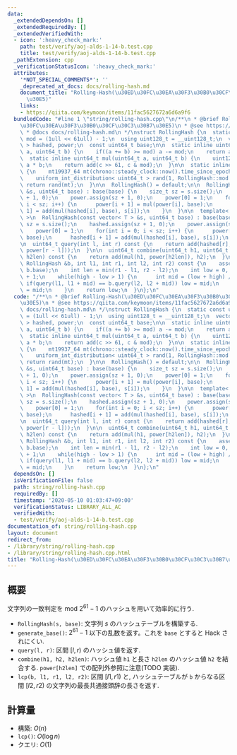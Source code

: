 ```yaml
---
data:
  _extendedDependsOn: []
  _extendedRequiredBy: []
  _extendedVerifiedWith:
  - icon: ':heavy_check_mark:'
    path: test/verify/aoj-alds-1-14-b.test.cpp
    title: test/verify/aoj-alds-1-14-b.test.cpp
  _pathExtension: cpp
  _verificationStatusIcon: ':heavy_check_mark:'
  attributes:
    '*NOT_SPECIAL_COMMENTS*': ''
    _deprecated_at_docs: docs/rolling-hash.md
    document_title: "Rolling-Hash(\u30ED\u30FC\u30EA\u30F3\u30B0\u30CF\u30C3\u30B7\
      \u30E5)"
    links:
    - https://qiita.com/keymoon/items/11fac5627672a6d6a9f6
  bundledCode: "#line 1 \"string/rolling-hash.cpp\"\n/**\n * @brief Rolling-Hash(\u30ED\
    \u30FC\u30EA\u30F3\u30B0\u30CF\u30C3\u30B7\u30E5)\n * @see https://qiita.com/keymoon/items/11fac5627672a6d6a9f6\n\
    \ * @docs docs/rolling-hash.md\n */\nstruct RollingHash {\n  static const uint64_t\
    \ mod = (1ull << 61ull) - 1;\n  using uint128_t = __uint128_t;\n  vector< uint64_t\
    \ > hashed, power;\n  const uint64_t base;\n\n  static inline uint64_t add(uint64_t\
    \ a, uint64_t b) {\n    if((a += b) >= mod) a -= mod;\n    return a;\n  }\n\n\
    \  static inline uint64_t mul(uint64_t a, uint64_t b) {\n    uint128_t c = (uint128_t)\
    \ a * b;\n    return add(c >> 61, c & mod);\n  }\n\n  static inline uint64_t generate_base()\
    \ {\n    mt19937_64 mt(chrono::steady_clock::now().time_since_epoch().count());\n\
    \    uniform_int_distribution< uint64_t > rand(1, RollingHash::mod - 1);\n   \
    \ return rand(mt);\n  }\n\n  RollingHash() = default;\n\n  RollingHash(const string\
    \ &s, uint64_t base) : base(base) {\n    size_t sz = s.size();\n    hashed.assign(sz\
    \ + 1, 0);\n    power.assign(sz + 1, 0);\n    power[0] = 1;\n    for(int i = 0;\
    \ i < sz; i++) {\n      power[i + 1] = mul(power[i], base);\n      hashed[i +\
    \ 1] = add(mul(hashed[i], base), s[i]);\n    }\n  }\n\n  template< typename T\
    \ >\n  RollingHash(const vector< T > &s, uint64_t base) : base(base) {\n    size_t\
    \ sz = s.size();\n    hashed.assign(sz + 1, 0);\n    power.assign(sz + 1, 0);\n\
    \    power[0] = 1;\n    for(int i = 0; i < sz; i++) {\n      power[i + 1] = mul(power[i],\
    \ base);\n      hashed[i + 1] = add(mul(hashed[i], base), s[i]);\n    }\n  }\n\
    \n  uint64_t query(int l, int r) const {\n    return add(hashed[r], mod - mul(hashed[l],\
    \ power[r - l]));\n  }\n\n  uint64_t combine(uint64_t h1, uint64_t h2, size_t\
    \ h2len) const {\n    return add(mul(h1, power[h2len]), h2);\n  }\n\n  int lcp(const\
    \ RollingHash &b, int l1, int r1, int l2, int r2) const {\n    assert(base ==\
    \ b.base);\n    int len = min(r1 - l1, r2 - l2);\n    int low = 0, high = len\
    \ + 1;\n    while(high - low > 1) {\n      int mid = (low + high) / 2;\n     \
    \ if(query(l1, l1 + mid) == b.query(l2, l2 + mid)) low = mid;\n      else high\
    \ = mid;\n    }\n    return low;\n  }\n};\n"
  code: "/**\n * @brief Rolling-Hash(\u30ED\u30FC\u30EA\u30F3\u30B0\u30CF\u30C3\u30B7\
    \u30E5)\n * @see https://qiita.com/keymoon/items/11fac5627672a6d6a9f6\n * @docs\
    \ docs/rolling-hash.md\n */\nstruct RollingHash {\n  static const uint64_t mod\
    \ = (1ull << 61ull) - 1;\n  using uint128_t = __uint128_t;\n  vector< uint64_t\
    \ > hashed, power;\n  const uint64_t base;\n\n  static inline uint64_t add(uint64_t\
    \ a, uint64_t b) {\n    if((a += b) >= mod) a -= mod;\n    return a;\n  }\n\n\
    \  static inline uint64_t mul(uint64_t a, uint64_t b) {\n    uint128_t c = (uint128_t)\
    \ a * b;\n    return add(c >> 61, c & mod);\n  }\n\n  static inline uint64_t generate_base()\
    \ {\n    mt19937_64 mt(chrono::steady_clock::now().time_since_epoch().count());\n\
    \    uniform_int_distribution< uint64_t > rand(1, RollingHash::mod - 1);\n   \
    \ return rand(mt);\n  }\n\n  RollingHash() = default;\n\n  RollingHash(const string\
    \ &s, uint64_t base) : base(base) {\n    size_t sz = s.size();\n    hashed.assign(sz\
    \ + 1, 0);\n    power.assign(sz + 1, 0);\n    power[0] = 1;\n    for(int i = 0;\
    \ i < sz; i++) {\n      power[i + 1] = mul(power[i], base);\n      hashed[i +\
    \ 1] = add(mul(hashed[i], base), s[i]);\n    }\n  }\n\n  template< typename T\
    \ >\n  RollingHash(const vector< T > &s, uint64_t base) : base(base) {\n    size_t\
    \ sz = s.size();\n    hashed.assign(sz + 1, 0);\n    power.assign(sz + 1, 0);\n\
    \    power[0] = 1;\n    for(int i = 0; i < sz; i++) {\n      power[i + 1] = mul(power[i],\
    \ base);\n      hashed[i + 1] = add(mul(hashed[i], base), s[i]);\n    }\n  }\n\
    \n  uint64_t query(int l, int r) const {\n    return add(hashed[r], mod - mul(hashed[l],\
    \ power[r - l]));\n  }\n\n  uint64_t combine(uint64_t h1, uint64_t h2, size_t\
    \ h2len) const {\n    return add(mul(h1, power[h2len]), h2);\n  }\n\n  int lcp(const\
    \ RollingHash &b, int l1, int r1, int l2, int r2) const {\n    assert(base ==\
    \ b.base);\n    int len = min(r1 - l1, r2 - l2);\n    int low = 0, high = len\
    \ + 1;\n    while(high - low > 1) {\n      int mid = (low + high) / 2;\n     \
    \ if(query(l1, l1 + mid) == b.query(l2, l2 + mid)) low = mid;\n      else high\
    \ = mid;\n    }\n    return low;\n  }\n};\n"
  dependsOn: []
  isVerificationFile: false
  path: string/rolling-hash.cpp
  requiredBy: []
  timestamp: '2020-05-10 01:03:47+09:00'
  verificationStatus: LIBRARY_ALL_AC
  verifiedWith:
  - test/verify/aoj-alds-1-14-b.test.cpp
documentation_of: string/rolling-hash.cpp
layout: document
redirect_from:
- /library/string/rolling-hash.cpp
- /library/string/rolling-hash.cpp.html
title: "Rolling-Hash(\u30ED\u30FC\u30EA\u30F3\u30B0\u30CF\u30C3\u30B7\u30E5)"
---
```

## 概要

文字列の一致判定を mod $2^{61}-1$ のハッシュを用いて効率的に行う.

* `RollingHash(s, base)`: 文字列 $s$ のハッシュテーブルを構築する.
* `generate_base()`: $2^{61} - 1$ 以下の乱数を返す。これを `base` とすると Hack されにくい.
* `query(l, r)`: 区間 $[l, r)$ のハッシュ値を返す.
* `combine(h1, h2, h2len)`: ハッシュ値 `h1` と長さ `h2len` のハッシュ値 `h2` を結合する. `power[h2len]` での配列外参照に注意(TODO 実装).
* `lcp(b, l1, r1, l2, r2)`: 区間 $[l1, r1)$ と, ハッシュテーブルが `b` からなる区間 $[l2, r2)$ の文字列の最長共通接頭辞の長さを返す.

## 計算量

* 構築: $O(n)$
* `lcp()`: $O(\log n)$
* クエリ: $O(1)$
